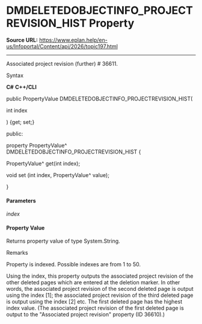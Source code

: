 # DMDELETEDOBJECTINFO_PROJECTREVISION_HIST Property

**Source URL:** https://www.eplan.help/en-us/Infoportal/Content/api/2026/topic197.html

---

Associated project revision (further) # 36611.

Syntax

**C#**
**C++/CLI**


public PropertyValue DMDELETEDOBJECTINFO_PROJECTREVISION_HIST( 

   int index

) {get; set;}

public:

property PropertyValue^ DMDELETEDOBJECTINFO_PROJECTREVISION_HIST {

   PropertyValue^ get(int index);

   void set (int index, PropertyValue^ value);

}


#### Parameters

*index*

#### Property Value

Returns property value of type System.String.

Remarks

Property is indexed. Possible indexes are from 1 to 50.

Using the index, this property outputs the associated project revision of the other deleted pages which are entered at the deletion marker. In other words, the associated project revision of the second deleted page is output using the index [1]; the associated project revision of the third deleted page is output using the index [2] etc. The first deleted page has the highest index value. (The associated project revision of the first deleted page is output to the "Associated project revision" property (ID 36610).)
